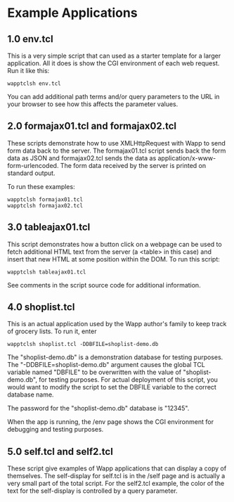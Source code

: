 Example Applications
====================

1.0 env.tcl
-----------

This is a very simple script that can used as a starter template for a
larger application.  All it does is show the CGI environment of each
web request.  Run it like this:

>
    wapptclsh env.tcl

You can add additional path terms and/or query parameters to the URL in
your browser to see how this affects the parameter values.


2.0 formajax01.tcl and formajax02.tcl
-------------------------------------

These scripts demonstrate how to use XMLHttpRequest with Wapp to send
form data back to the server.  The formajax01.tcl script sends back the
form data as JSON and formajax02.tcl sends the data as
application/x-www-form-urlencoded.  The form data received by the server
is printed on standard output.

To run these examples:

>
    wapptclsh formajax01.tcl
    wapptclsh formajax02.tcl

3.0 tableajax01.tcl
-------------------

This script demonstrates how a button click on a webpage can be used to fetch
additional HTML text from the server (a &lt;table&gt; in this case) and 
insert that new HTML at some position within the DOM.  To run this script:

>
    wapptclsh tableajax01.tcl

See comments in the script source code for additional information.

4.0 shoplist.tcl
----------------

This is an actual application used by the Wapp author's family to keep
track of grocery lists.  To run it, enter

>
    wapptclsh shoplist.tcl -DDBFILE=shoplist-demo.db

The "shoplist-demo.db" is a demonstration database for testing purposes.
The "-DDBFILE=shoplist-demo.db" argument causes the global TCL variable
named "DBFILE" to be overwritten with the value of "shoplist-demo.db",
for testing purposes.  For actual deployment of this script, you would
want to modify the script to set the DBFILE variable to the correct
database name.

The password for the "shoplist-demo.db" database is "12345".

When the app is running, the /env page shows the CGI environment for
debugging and testing purposes.

5.0 self.tcl and self2.tcl
--------------------------

These script give examples of Wapp applications that can display
a copy of themselves.  The self-display for self.tcl is in the /self
page and is actually a very small part of the total script. For the
self2.tcl example, the color of the text for the self-display is
controlled by a query parameter.
